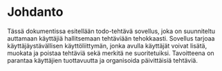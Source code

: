 # Johdanto

Tässä dokumentissa esitellään todo-tehtävä sovellus, joka on suunniteltu auttamaan käyttäjiä hallitsemaan tehtäviään tehokkaasti. Sovellus tarjoaa käyttäjäystävällisen käyttöliittymän, jonka avulla käyttäjät voivat lisätä, muokata ja poistaa tehtäviä sekä merkitä ne suoritetuiksi. Tavoitteena on parantaa käyttäjien tuottavuutta ja organisoida päivittäisiä tehtäviä.